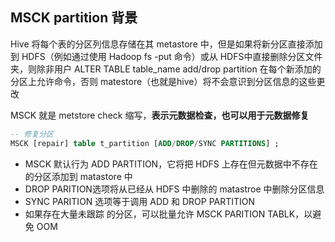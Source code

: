 ## MSCK partition 背景

Hive 将每个表的分区列信息存储在其 metastore 中，但是如果将新分区直接添加到 HDFS（例如通过使用 Hadoop fs -put 命令）或从 HDFS中直接删除分区文件夹，则除非用户 ALTER TABLE table_name add/drop partition 在每个新添加的分区上允许命令，否则 matestore（也就是hive）将不会意识到分区信息的这些更改



MSCK 就是 metstore check 缩写，**表示元数据检查，也可以用于元数据修复**

```SQL
-- 修复分区
MSCK [repair] table t_partition [ADD/DROP/SYNC PARTITIONS] ;
```



+ MSCK 默认行为 ADD PARTITION，它将把 HDFS 上存在但元数据中不存在的分区添加到 matastore 中
+ DROP PARITION选项将从已经从 HDFS 中删除的 matastroe 中删除分区信息
+ SYNC PARITION 选项等于调用 ADD 和 DROP PARTITION
+ 如果存在大量未跟踪 的分区，可以批量允许 MSCK PARITION TABLK，以避免 OOM

 